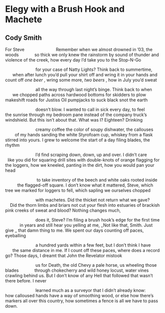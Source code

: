# Elegy with a Brush Hook and Machete
## Cody Smith
For Steve
                         Remember when we almost drowned in ’03, the woods
            so thick we only knew the rainstorm by sound of thunder
and violence of the creek, how every day I’d take you to the Stop-N-Go

                         for your case of Natty Lights? Think back to
summertime,
            when after lunch you’d pull your shirt off and wring it in your
hands
and count off _one beer_ , wring some more, _two beers_ , how in July you’d
sweat

                         all the way through last night’s binge. Think back to
when
            we chopped paths across hardwood bottoms for skidders to plow
makeshift roads for Justiss Oil pumpjacks to suck black snot the earth

                         doesn’t blow. I wanted to call in sick every day, to
feel
            the sunrise through my bedroom pane instead of the company truck’s
windshield. But this isn’t about that. What was I? Eighteen? Drinking

                         creamy coffee the color of soupy dishwater, the
callouses
            of my hands sanding the white Styrofoam cup, whiskey from a flask
stirred into yours. I grew to welcome the start of a day filing blades, the
rhythm

                         I’d find scraping down, down, up and over. I didn’t
care
            like you did for squaring drill sites with double-knots of orange
flagging
for the loggers, how we kneeled, panting in the dirt, how you would pan your
head

                          to take inventory of the beech and white oaks rooted
inside
            the flagged-off square. I don’t know what it mattered, Steve,
which tree we marked for loggers to fell, which sapling we ourselves chopped

                         with machetes. Did the thicket not return what we
gave?
            Did the thorn limbs and briars not cut your flesh into estuaries
of brackish pink creeks of sweat and blood? Nothing changes much,

                         does it, Steve? I’m filing a brush hook’s edge for
the first time
            in years and still hear you yelling at me, _Not like that, Smith.
Just give
_
that damn thing to me. We spent our days counting off paces, eyeballing

                         a hundred yards within a few feet, but I don’t think
I have
            the same distance in me. If I count off these paces, where
does a record go? Those days, I dreamt that John the Revelator mistook

                         us for Death, the old Chevy a pale horse, us wheeling
those blades
            through chokecherry and wild honey locust, water vines crawling
behind us.
But I don’t know of any Hell that followed that wasn’t there before. I never

                         learned much as a surveyor that I didn’t already
know:
            how calloused hands have a way of smoothing wood, or else how
there’s
markers all over this country, how sometimes a fence is all we have to pass
down.